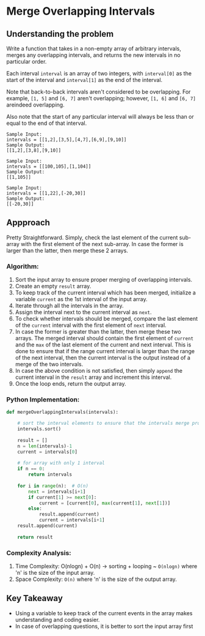 # Merge Overlapping Intervals

## Understanding the problem
Write a function that takes in a non-empty array of arbitrary intervals, merges any overlapping intervals,
and returns the new intervals in no particular order.

Each interval ```interval``` is an array of two integers, with ```interval[0]``` as the start of the interval and
```interval[1]``` as the end of the interval.

Note that back-to-back intervals aren't considered to be overlapping. For example, ```[1, 5]``` and ```[6, 7]```
aren't overlapping; however, ```[1, 6]``` and ```[6, 7]``` areindeed overlapping.

Also note that the start of any particular interval will always be less than or equal to the end of that interval.

```
Sample Input:
intervals = [[1,2],[3,5],[4,7],[6,9],[9,10]]
Sample Output:
[[1,2],[3,8],[9,10]]

Sample Input:
intervals = [[100,105],[1,104]]
Sample Output:
[[1,105]]

Sample Input:
intervals = [[1,22],[-20,30]]
Sample Output:
[[-20,30]]
```

## Appproach
Pretty Straightforward. Simply, check the last element of the current sub-array with the first element of the next sub-array. In case the former is larger
than the latter, then merge these 2 arrays.

### Algorithm:
1. Sort the input array to ensure proper merging of overlapping intervals.
2. Create an empty ```result``` array.
3. To keep track of the current interval which has been merged, initialize a variable ```current``` as the 1st interval of the input array.
4. Iterate through all the intervals in the array.
5. Assign the interval next to the current interval as ```next```.
6. To check whether intervals should be merged, compare the last element of the ```current``` interval with the first element of ```next``` interval.
7. In case the former is greater than the latter, then merge these two arrays. The merged interval should contain the first element of ```current``` and the ```max``` of the last element of the current and next interval. This is done to ensure that if the range current interval is larger than the range of the next interval, then the current interval is the output instead of a merge of the two intervals.
8. In case the above condition is not satisfied, then simply ```append``` the current interval in the ```result``` array and increment this interval.
9. Once the loop ends, return the output array.

### Python Implementation:
```python
def mergeOverlappingIntervals(intervals):

    # sort the interval elements to ensure that the intervals merge properly
    intervals.sort()
    
    result = []
    n = len(intervals)-1
    current = intervals[0]
    
    # for array with only 1 interval
    if n == 0:
        return intervals
        
    for i in range(n):  # O(n)
        next = intervals[i+1]
        if current[1] >= next[0]:
            current = [current[0], max(current[1], next[1])]
        else:
            result.append(current)
            current = intervals[i+1]
    result.append(current)
    
    return result
```

### Complexity Analysis:
1. Time Complexity: O(nlogn) + O(n) -> sorting + looping ~ ```O(nlogn)``` where 'n' is the size of the input array.
2. Space Complexity: ```O(n)``` where 'n' is the size of the output array.

## Key Takeaway
* Using a variable to keep track of the current events in the array makes understanding and coding easier.
* In case of overlapping questions, it is better to sort the input array first
